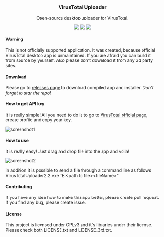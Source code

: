 <h3 align="center">VirusTotal Uploader</h3>
<p align="center">Open-source desktop uploader for VirusTotal.</p>
<p align="center">
<img src="https://badges.gitter.im/VirusTotalUploader/Lobby.svg" href="https://gitter.im/VirusTotalUploader/Lobby?utm_source=badge&utm_medium=badge&utm_campaign=pr-badge&utm_content=badge" />
<img src="https://ci.appveyor.com/api/projects/status/ulpfhv1v32bhwaju?svg=true" href="https://ci.appveyor.com/project/SamuelTulach/virustotaluploader" />
<img src="https://api.codacy.com/project/badge/Grade/4c55d4a2ca28421b989d6f16ec0399bd" href="https://www.codacy.com/manual/SamuelTulach/VirusTotalUploader?utm_source=github.com&amp;utm_medium=referral&amp;utm_content=SamuelTulach/VirusTotalUploader&amp;utm_campaign=Badge_Grade" />
</p>

#### Warning
This is not officially supported application. It was created, because official VirusTotal desktop app is unmaintained. If you are afraid you can build it from source by yourself. Also please don't download it from any 3d party sites.

#### Download
Please go to [releases page](https://github.com/SamuelTulach/VirusTotalUploader/releases) to download compiled app and installer. *Don't forget to star the repo!*

#### How to get API key
It is really simple! All you need to do is to go to [VirusTotal official page](https://www.virustotal.com/), create profile and copy your key.

![screenshot1](assets/1.gif)

#### How to use
It is really easy! Just drag and drop file into the app and voila!

![screenshot2](assets/2.gif)

in addition it is possible to send a file through a command line as follows
VirusTotalUploader2.2.exe "E:\<path to file>\<fileName>"

#### Contributing
If you have any idea how to make this app better, please create pull request. If you find any bug, please create issue.

#### License
This project is licensed under GPLv3 and it's libraries under their license. Please check both LICENSE.txt and LICENSE_3rd.txt.
